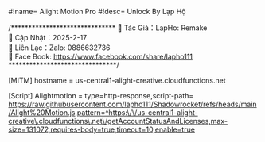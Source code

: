 #!name= Alight Motion Pro 
#!desc= Unlock By Lạp Hộ 

 

/****************************** 
📌 Tác Giả：LapHo: Remake   
📌 Cập Nhật：2025-2-17   
📌 Liên Lạc：Zalo: 0886632736   
📌 Face Book: https://www.facebook.com/share/lapho111 
*******************************/ 

 

[MITM] 
hostname = us-central1-alight-creative.cloudfunctions.net 

 

[Script] 
Alightmotion = type=http-response,script-path= https://raw.githubusercontent.com/lapho111/Shadowrocket/refs/heads/main/Alight%20Motion.js,pattern=^https:\/\/us-central1-alight-creative\.cloudfunctions\.net\/getAccountStatusAndLicenses,max-size=131072,requires-body=true,timeout=10,enable=true 
